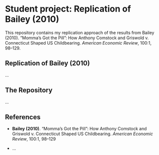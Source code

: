 # Student project: Replication of Bailey (2010)

This repository contains my replication approach of the results from Bailey (2010). “Momma’s Got the Pill”: How Anthony Comstock and Griswold v. Connecticut Shaped US Childbearing. *American Economic Review*, 100:1, 98–129.

## Replication of Bailey (2010)
...


## The Repository
...


## References
- **Bailey (2010)**. “Momma’s Got the Pill”: How Anthony Comstock and Griswold v. Connecticut Shaped US Childbearing. *American Economic Review*, 100:1, 98–129

- ...
